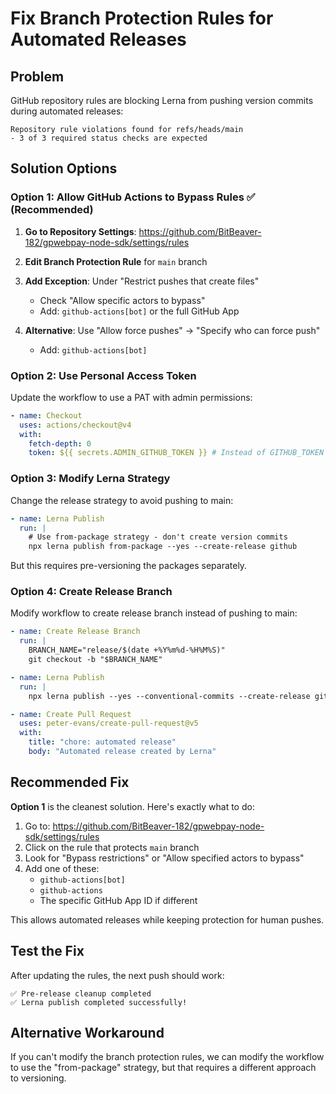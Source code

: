 # Fix Branch Protection Rules for Automated Releases

## Problem
GitHub repository rules are blocking Lerna from pushing version commits during automated releases:

```
Repository rule violations found for refs/heads/main
- 3 of 3 required status checks are expected
```

## Solution Options

### Option 1: Allow GitHub Actions to Bypass Rules ✅ (Recommended)

1. **Go to Repository Settings**: https://github.com/BitBeaver-182/gpwebpay-node-sdk/settings/rules

2. **Edit Branch Protection Rule** for `main` branch

3. **Add Exception**: Under "Restrict pushes that create files"
   - Check "Allow specific actors to bypass"
   - Add: `github-actions[bot]` or the full GitHub App

4. **Alternative**: Use "Allow force pushes" → "Specify who can force push"
   - Add: `github-actions[bot]`

### Option 2: Use Personal Access Token

Update the workflow to use a PAT with admin permissions:

```yaml
- name: Checkout
  uses: actions/checkout@v4
  with:
    fetch-depth: 0
    token: ${{ secrets.ADMIN_GITHUB_TOKEN }} # Instead of GITHUB_TOKEN
```

### Option 3: Modify Lerna Strategy

Change the release strategy to avoid pushing to main:

```yaml
- name: Lerna Publish
  run: |
    # Use from-package strategy - don't create version commits
    npx lerna publish from-package --yes --create-release github
```

But this requires pre-versioning the packages separately.

### Option 4: Create Release Branch

Modify workflow to create release branch instead of pushing to main:

```yaml
- name: Create Release Branch
  run: |
    BRANCH_NAME="release/$(date +%Y%m%d-%H%M%S)"
    git checkout -b "$BRANCH_NAME"

- name: Lerna Publish
  run: |
    npx lerna publish --yes --conventional-commits --create-release github

- name: Create Pull Request
  uses: peter-evans/create-pull-request@v5
  with:
    title: "chore: automated release"
    body: "Automated release created by Lerna"
```

## Recommended Fix

**Option 1** is the cleanest solution. Here's exactly what to do:

1. Go to: https://github.com/BitBeaver-182/gpwebpay-node-sdk/settings/rules
2. Click on the rule that protects `main` branch
3. Look for "Bypass restrictions" or "Allow specified actors to bypass"
4. Add one of these:
   - `github-actions[bot]`
   - `github-actions`
   - The specific GitHub App ID if different

This allows automated releases while keeping protection for human pushes.

## Test the Fix

After updating the rules, the next push should work:
```
✅ Pre-release cleanup completed
✅ Lerna publish completed successfully!
```

## Alternative Workaround

If you can't modify the branch protection rules, we can modify the workflow to use the "from-package" strategy, but that requires a different approach to versioning.